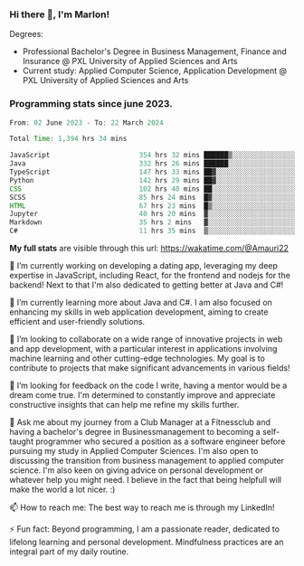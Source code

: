 
### Hi there 👋, I'm Marlon!

Degrees: 
- Professional Bachelor's Degree in Business Management, Finance and Insurance @ PXL University of Applied Sciences and Arts
- Current study: Applied Computer Science, Application Development @ PXL University of Applied Sciences and Arts

### Programming stats since june 2023.
<!--START_SECTION:waka-->

```java
From: 02 June 2023 - To: 22 March 2024

Total Time: 1,394 hrs 34 mins

JavaScript                      354 hrs 32 mins ██████▒░░░░░░░░░░░░░░░░░░   25.36 %
Java                            332 hrs 26 mins ██████░░░░░░░░░░░░░░░░░░░   23.78 %
TypeScript                      147 hrs 33 mins ██▓░░░░░░░░░░░░░░░░░░░░░░   10.55 %
Python                          142 hrs 29 mins ██▓░░░░░░░░░░░░░░░░░░░░░░   10.19 %
CSS                             102 hrs 40 mins ██░░░░░░░░░░░░░░░░░░░░░░░   07.34 %
SCSS                            85 hrs 24 mins  █▓░░░░░░░░░░░░░░░░░░░░░░░   06.11 %
HTML                            67 hrs 23 mins  █▒░░░░░░░░░░░░░░░░░░░░░░░   04.82 %
Jupyter                         40 hrs 20 mins  ▓░░░░░░░░░░░░░░░░░░░░░░░░   02.89 %
Markdown                        35 hrs 2 mins   ▓░░░░░░░░░░░░░░░░░░░░░░░░   02.51 %
C#                              11 hrs 35 mins  ▒░░░░░░░░░░░░░░░░░░░░░░░░   00.83 %
```

<!--END_SECTION:waka-->
**My full stats** are visible through this url: https://wakatime.com/@Amauri22



🔭 I’m currently working on developing a dating app, leveraging my deep expertise in JavaScript, including React, for the frontend and nodejs for the backend! Next to that I'm also dedicated to getting better at Java and C#!

🌱 I’m currently learning more about Java and C#. I am also focused on enhancing my skills in web application development, aiming to create efficient and user-friendly solutions.

👯 I’m looking to collaborate on a wide range of innovative projects in web and app development, with a particular interest in applications involving machine learning and other cutting-edge technologies. My goal is to contribute to projects that make significant advancements in various fields!

🤔 I’m looking for feedback on the code I write, having a mentor would be a dream come true. I'm determined to constantly improve and appreciate constructive insights that can help me refine my skills further.

💬 Ask me about my journey from a Club Manager at a Fitnessclub and having a bachelor's degree in Businessmanagement to becoming a self-taught programmer who secured a position as a software engineer before pursuing my study in Applied Computer Sciences. I'm also open to discussing the transition from business management to applied computer science. I'm also keen on giving advice on personal development or whatever help you might need. I believe in the fact that being helpfull will make the world a lot nicer. :)

📫 How to reach me: The best way to reach me is through my LinkedIn!

⚡ Fun fact: Beyond programming, I am a passionate reader, dedicated to lifelong learning and personal development. Mindfulness practices are an integral part of my daily routine.


